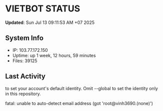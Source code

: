 # VIETBOT STATUS
**Updated**: Sun Jul 13 09:11:53 AM +07 2025

## System Info
- IP: 103.77.172.150
- Uptime: up 1 week, 12 hours, 59 minutes
- Files: 39125

## Last Activity

to set your account's default identity.
Omit --global to set the identity only in this repository.

fatal: unable to auto-detect email address (got 'root@vinh3690.(none)')
